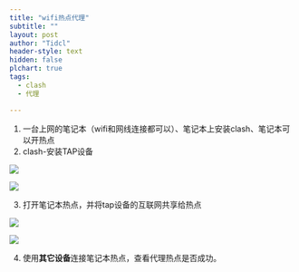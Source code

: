 ```yaml
---
title: "wifi热点代理"
subtitle: ""
layout: post
author: "Tidcl"
header-style: text
hidden: false
plchart: true
tags:
  - clash
  - 代理

---
```






1. 一台上网的笔记本（wifi和网线连接都可以）、笔记本上安装clash、笔记本可以开热点
2. clash-安装TAP设备

![](http://Tidcl.github.io/img/posts/clash/clash热点_安装TAP1.png)

![](http://Tidcl.github.io/img/posts/clash/clash热点_安装TAP2.png)

3. 打开笔记本热点，并将tap设备的互联网共享给热点

![](http://Tidcl.github.io/img/posts/clash/clash热点_tap共享.png)

![](http://Tidcl.github.io/img/posts/clash/clash热点_tap共享设置.png)

4. 使用**其它设备**连接笔记本热点，查看代理热点是否成功。

